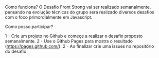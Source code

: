Como funciona?
O Desafio Front Strong vai ser realizado semanalmente, pensando na evolução técnicas do grupo será realizado diversos desafios com o foco primordialmente em Javascript.

Como posso participar? 

1 - Crie um projeto no Github e começe a realizar o desafio proposto semanalmente.
2 - Use o Github Pages para mostra o resultado (https://pages.github.com/).
2 - Ao finalizar crie uma issues no repositório do desafio. 


